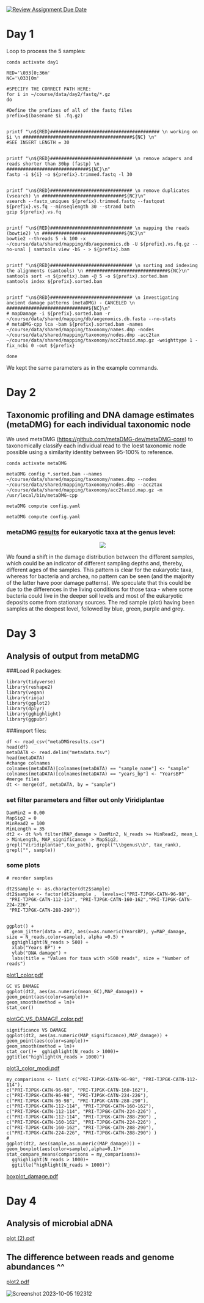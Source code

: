 [![Review Assignment Due Date](https://classroom.github.com/assets/deadline-readme-button-24ddc0f5d75046c5622901739e7c5dd533143b0c8e959d652212380cedb1ea36.svg)](https://classroom.github.com/a/-7_RZisP)

# Day 1


Loop to process the 5 samples:
```
conda activate day1

RED='\033[0;36m'
NC='\033[0m'

#SPECIFY THE CORRECT PATH HERE:
for i in ~/course/data/day2/fastq/*.gz
do

#Define the prefixes of all of the fastq files
prefix=$(basename $i .fq.gz)


printf "\n${RED}######################################## \n working on $i \n ########################################${NC} \n"
#SEE INSERT LENGTH = 30


printf "\n${RED}############################## \n remove adapers and reads shorter than 30bp (fastp) \n ##############################${NC}\n"
fastp -i ${i} -o ${prefix}.trimmed.fastq -l 30


printf "\n${RED}############################## \n remove duplicates (vsearch) \n ##############################${NC}\n"
vsearch --fastx_uniques ${prefix}.trimmed.fastq --fastqout ${prefix}.vs.fq --minseqlength 30 --strand both
gzip ${prefix}.vs.fq


printf "\n${RED}############################## \n mapping the reads (bowtie2) \n ##############################${NC}\n"
bowtie2 --threads 5 -k 100 -x ~/course/data/shared/mapping/db/aegenomics.db -U ${prefix}.vs.fq.gz --no-unal | samtools view -bS - > ${prefix}.bam


printf "\n${RED}############################## \n sorting and indexing the alignments (samtools) \n ##############################${NC}\n"
samtools sort -n ${prefix}.bam -@ 5 -o ${prefix}.sorted.bam
samtools index ${prefix}.sorted.bam


printf "\n${RED}############################## \n investigating ancient damage patterns (metaDMG) - CANCELED \n ##############################${NC}\n"
# mapDamage -i ${prefix}.sorted.bam -r ~/course/data/shared/mapping/db/aegenomics.db.fasta --no-stats
# metaDMG-cpp lca -bam ${prefix}.sorted.bam -names ~/course/data/shared/mapping/taxonomy/names.dmp -nodes ~/course/data/shared/mapping/taxonomy/nodes.dmp -acc2tax ~/course/data/shared/mapping/taxonomy/acc2taxid.map.gz -weighttype 1 -fix_ncbi 0 -out ${prefix}

done
```

We kept the same parameters as in the example commands. 

# Day 2
## Taxonomic profiling and DNA damage estimates (metaDMG) for each individual taxonomic node
We used metaDMG (https://github.com/metaDMG-dev/metaDMG-core) to taxonomically classify each individual read to the loest taxonomic node possible using a similarity identity between 95-100% to reference.
```
conda activate metaDMG

metaDMG config *.sorted.bam --names ~/course/data/shared/mapping/taxonomy/names.dmp --nodes ~/course/data/shared/mapping/taxonomy/nodes.dmp --acc2tax ~/course/data/shared/mapping/taxonomy/acc2taxid.map.gz -m /usr/local/bin/metaDMG-cpp

metaDMG compute config.yaml

metaDMG compute config.yaml 
```


### metaDMG [results](https://github.com/GeoGenetics-edu/case-study-data-processing-documentation-team3/blob/main/config.yaml)  for eukaryotic taxa at the genus level:

<p align="center">
  <img src="https://github.com/GeoGenetics-edu/case-study-data-processing-documentation-team3/assets/48062644/8ce1f1a7-667f-42aa-8e27-c4b97496cb88">
</p>  

We found a shift in the damage distribution between the different samples, which could be an indicator of different sampling depths and, thereby, different ages of the samples. This pattern is clear for the eukaryotic taxa, whereas for bacteria and archea, no pattern can be seen (and the majority of the latter have poor damage patterns). We speculate that this could be due to the differences in the living conditions for those taxa - where some bacteria could live in the deeper soil levels and most of the eukaryotic deposits come from stationary sources. 
The red sample (plot) having been samples at the deepest level, followed by blue, green, purple and grey. 

# Day 3
## Analysis of output from metaDMG


###Load R packages:

```
library(tidyverse) 
library(reshape2)
library(vegan)
library(rioja)
library(ggplot2)
library(dplyr)
library(gghighlight)
library(ggpubr)
```


###import files:

```
df <- read_csv("metaDMGresults.csv")
head(df)
metaDATA <- read.delim("metadata.tsv")
head(metaDATA)
#change colnames
colnames(metaDATA)[colnames(metaDATA) == "sample_name"] <- "sample"
colnames(metaDATA)[colnames(metaDATA) == "years_bp"] <- "YearsBP"
#merge files
dt <- merge(df, metaDATA, by = "sample")
```
### set filter parameters and filter out only Viridiplantae

```
DamMin2 = 0.00
MapSig2 = 0
MinRead2 = 100
MinLength = 35
dt2 <- dt %>% filter(MAP_damage > DamMin2, N_reads >= MinRead2, mean_L > MinLength, MAP_significance  > MapSig2,  grepl("Viridiplantae",tax_path), grepl("\\bgenus\\b", tax_rank), grepl("", sample))
```


### some plots

```
# reorder samples

dt2$sample <- as.character(dt2$sample)
dt2$sample <- factor(dt2$sample ,  levels=c("PRI-TJPGK-CATN-96-98",
 "PRI-TJPGK-CATN-112-114", "PRI-TJPGK-CATN-160-162","PRI-TJPGK-CATN-224-226",
 "PRI-TJPGK-CATN-288-290"))


ggplot() +
  geom_jitter(data = dt2, aes(x=as.numeric(YearsBP), y=MAP_damage, size = N_reads,color=sample), alpha =0.5) +
  gghighlight(N_reads > 500) +
  xlab("Years BP") +
  ylab("DNA damage") +
  labs(title = "Values for taxa with >500 reads", size = "Number of reads")

```

[plot1_color.pdf](https://github.com/GeoGenetics-edu/case-study-data-processing-documentation-team3/files/12821317/plot1_color.pdf)


```
GC VS DAMAGE
ggplot(dt2, aes(as.numeric(mean_GC),MAP_damage)) + 
geom_point(aes(color=sample))+ 
geom_smooth(method = lm)+
stat_cor()
```
[plotGC_VS_DAMAGE_color.pdf](https://github.com/GeoGenetics-edu/case-study-data-processing-documentation-team3/files/12821360/plotGC_VS_DAMAGE_color.pdf)
```
significance VS DAMAGE
ggplot(dt2, aes(as.numeric(MAP_significance),MAP_damage)) + 
geom_point(aes(color=sample))+ 
geom_smooth(method = lm)+
stat_cor()+  gghighlight(N_reads > 1000)+
ggtitle("highlight(N_reads > 1000)")
```

[plot3_color_modi.pdf](https://github.com/GeoGenetics-edu/case-study-data-processing-documentation-team3/files/12821553/plot3_color_modi.pdf)
```
my_comparisons <- list( c("PRI-TJPGK-CATN-96-98", "PRI-TJPGK-CATN-112-114"), 
c("PRI-TJPGK-CATN-96-98", "PRI-TJPGK-CATN-160-162"), 
c("PRI-TJPGK-CATN-96-98", "PRI-TJPGK-CATN-224-226"), 
c("PRI-TJPGK-CATN-96-98", "PRI-TJPGK-CATN-288-290"), 
c("PRI-TJPGK-CATN-112-114", "PRI-TJPGK-CATN-160-162"),
c("PRI-TJPGK-CATN-112-114", "PRI-TJPGK-CATN-224-226") ,
c("PRI-TJPGK-CATN-112-114", "PRI-TJPGK-CATN-288-290") ,
c("PRI-TJPGK-CATN-160-162", "PRI-TJPGK-CATN-224-226") ,
c("PRI-TJPGK-CATN-160-162", "PRI-TJPGK-CATN-288-290"),
c("PRI-TJPGK-CATN-224-226", "PRI-TJPGK-CATN-288-290") )
# 
ggplot(dt2, aes(sample,as.numeric(MAP_damage))) +
geom_boxplot(aes(color=sample),alpha=0.1)+ 
stat_compare_means(comparisons = my_comparisons)+
  gghighlight(N_reads > 1000)+
  ggtitle("highlight(N_reads > 1000)")
```
[boxplot_damage.pdf](https://github.com/GeoGenetics-edu/case-study-data-processing-documentation-team3/files/12821563/boxplot_damage.pdf)



# Day 4
## Analysis of microbial aDNA

[plot (2).pdf](https://github.com/GeoGenetics-edu/case-study-data-processing-documentation-team3/files/12821573/plot.2.pdf)

## The difference between reads and genome abundances ^^
[plot2.pdf](https://github.com/GeoGenetics-edu/case-study-data-processing-documentation-team3/files/12821572/plot2.pdf)

![Screenshot 2023-10-05 192312](https://github.com/GeoGenetics-edu/case-study-data-processing-documentation-team3/assets/48062644/bc9be8e2-00db-44af-be22-01167f46e737)


